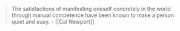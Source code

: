 
> The satisfactions of manifesting oneself concretely in the world through manual competence have been known to make a person quiet and easy. - [[Cal Newport]]
